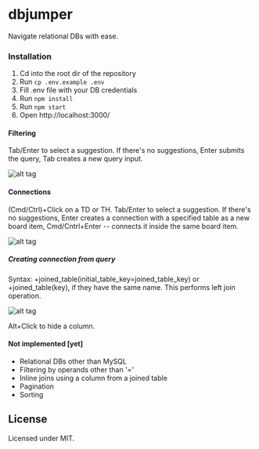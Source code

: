 dbjumper
=========
Navigate relational DBs with ease.

### Installation

1. Cd into the root dir of the repository
2. Run `cp .env.example .env` 
3. Fill .env file with your DB credentials
4. Run `npm install`
5. Run `npm start`
6. Open http://localhost:3000/

#### Filtering
Tab/Enter to select a suggestion. If there's no suggestions, Enter submits the query, Tab creates a new query input.

![alt tag](https://github.com/yury-n/dbjumper/blob/master/demo/filtering.gif)

#### Connections
(Cmd/Ctrl)+Click on a TD or TH. Tab/Enter to select a suggestion. If there's no suggestions, Enter creates a connection with a specified table as a new board item, Cmd/Cntrl+Enter -- connects it inside the same board item.

![alt tag](https://github.com/yury-n/dbjumper/blob/master/demo/connections.gif)

##### Creating connection from query
Syntax: +joined_table(initial_table_key=joined_table_key) or +joined_table(key), if they have the same name. This performs left join operation. 

![alt tag](https://github.com/yury-n/dbjumper/blob/master/demo/inline_connections.gif)

Alt+Click to hide a column.

#### Not implemented [yet]
* Relational DBs other than MySQL
* Filtering by operands other than '='
* Inline joins using a column from a joined table
* Pagination
* Sorting

License
-------

Licensed under MIT.